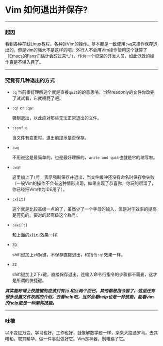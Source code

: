 Vim 如何退出并保存?
====

***

### 起因

看到各种在线Linux教程，各种对Vim的操作。基本都是一致使用`:wq`来操作保存退出的。但是vim的强大不是这样的吧。外行人不会用Vim操作使用这个就算了（Emacs的Fans们估计会怼过来^\_^），作为一个资深的开发人员，如此低效的操作真是不堪入目了。

***

### 究竟有几种退出的方式

* `:q`
    当前很好理解这个就是直接`quit`的的意思咯。当然readonly的文件你改完了试试看，它就嗝屁了吧。

* `:q!` or `:qa!`

    强制退出，以此应对那些无法正常退出的文件。

* `:conf q`

    当文件有变更时，退出前提示是否保存。

* `:wq`

    不用说这是最简单的，也是最好理解的，`write and quit`也就是它的缩写啦。

* `:wq!`

    这里加上了`!`号，表示强制保存并退出，当文件缓冲还没有命名时保存会失败（一般Vim的操作不会有这种情形出现，如果出现了恭喜你，你玩的很溜了，你已经把Vim作为IDE用了）。

* `:x[it]`

    这个就是比较高级一点的了，虽然少了一个字母的输入，但是对于效率的提高是可见的。要对的起高级这个称号。

* `:exi[t]`

    和上面的`x[it]`效果一样

* `ZQ`

    shift键加上`z`和`q`键，不保存直接退出，和指令`:q!`效果一样。

* `ZZ`

    shift键加上2下`z`键，直接保存退出，连输入命令行指令的步骤都不需要，这才是所谓的快捷键。

*__其实能称得上快捷键的应该只有`ZQ` 和`ZZ`两个而已，其他都是指令罢了。这里还有很多设置文件权限的介绍，去看help吧，当然会看help也是一种技能，能看vim的help更是一种架构技能。__*

***

### 吐槽

以不变应万变，学习也好，工作也好，就像解数学题一样，条条大路通罗马。去其糟粕，取其精华，做一件事就做好它。Vim是神器，别糟蹋了它。
